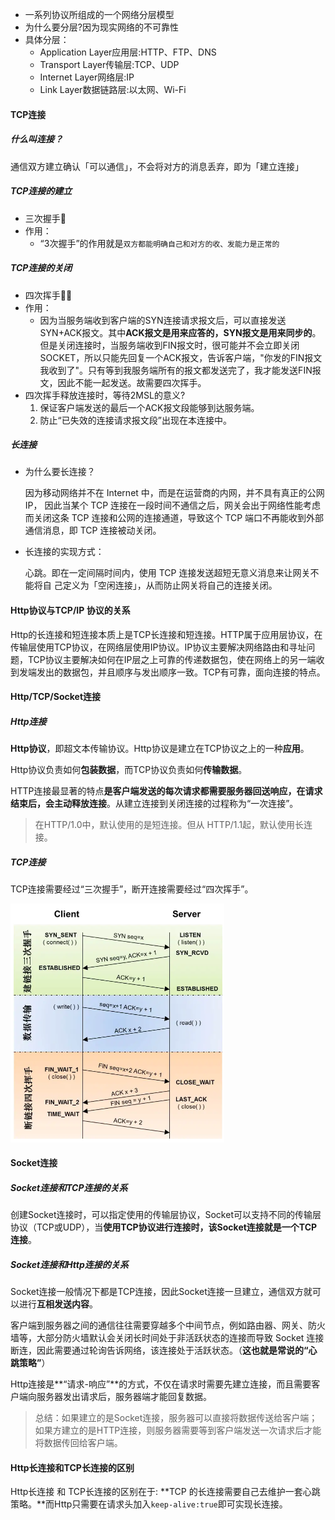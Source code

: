 - 一系列协议所组成的一个网络分层模型 
- 为什么要分层?因为现实网络的不可靠性
- 具体分层：
  - Application Layer应用层:HTTP、FTP、DNS
  - Transport Layer传输层:TCP、UDP
  - Internet Layer网络层:IP
  - Link Layer数据链路层:以太网、Wi-Fi

#### TCP连接

##### 什么叫连接？

通信双⽅建⽴确认「可以通信」，不会将对⽅的消息丢弃，即为「建⽴连接」

##### TCP连接的建立

- 三次握手🤝
- 作用：
  - “3次握手”的作用就是`双方都能明确自己和对方的收、发能力是正常的`

##### TCP连接的关闭

- 四次挥手👋🏻
- 作用：
  - 因为当服务端收到客户端的SYN连接请求报文后，可以直接发送SYN+ACK报文。其中**ACK报文是用来应答的，SYN报文是用来同步的**。但是关闭连接时，当服务端收到FIN报文时，很可能并不会立即关闭SOCKET，所以只能先回复一个ACK报文，告诉客户端，"你发的FIN报文我收到了"。只有等到我服务端所有的报文都发送完了，我才能发送FIN报文，因此不能一起发送。故需要四次挥手。
- 四次挥手释放连接时，等待2MSL的意义?
  1. 保证客户端发送的最后一个ACK报文段能够到达服务端。
  2. 防止“已失效的连接请求报文段”出现在本连接中。

##### 长连接

- 为什么要长连接？

  因为移动⽹络并不在 Internet 中，⽽是在运营商的内⽹，并不具有真正的公⽹ IP， 因此当某个 TCP 连接在⼀段时间不通信之后，⽹关会出于⽹络性能考虑⽽关闭这条 TCP 连接和公⽹的连接通道，导致这个 TCP 端⼝不再能收到外部通信消息，即 TCP 连接被动关闭。

- 长连接的实现方式：

  ⼼跳。即在⼀定间隔时间内，使⽤ TCP 连接发送超短⽆意义消息来让⽹关不能将⾃ ⼰定义为「空闲连接」，从⽽防⽌⽹关将⾃⼰的连接关闭。

#### Http协议与TCP/IP 协议的关系

Http的长连接和短连接本质上是TCP长连接和短连接。HTTP属于应用层协议，在传输层使用TCP协议，在网络层使用IP协议。IP协议主要解决网络路由和寻址问题，TCP协议主要解决如何在IP层之上可靠的传递数据包，使在网络上的另一端收到发端发出的数据包，并且顺序与发出顺序一致。TCP有可靠，面向连接的特点。

#### Http/TCP/Socket连接

##### Http连接

**Http协议**，即超文本传输协议。Http协议是建立在TCP协议之上的一种**应用**。

Http协议负责如何**包装数据**，而TCP协议负责如何**传输数据**。

HTTP连接最显著的特点**是客户端发送的每次请求都需要服务器回送响应，在请求结束后，会主动释放连接**。从建立连接到关闭连接的过程称为“一次连接”。

> 在HTTP/1.0中，默认使用的是短连接。但从 HTTP/1.1起，默认使用长连接。

##### TCP连接

TCP连接需要经过“三次握手”，断开连接需要经过“四次挥手”。

<img src="图片/TCP:IP协议族.assets/1" alt="img" style="zoom:50%;" />

#### Socket连接

##### Socket连接和TCP连接的关系

创建Socket连接时，可以指定使用的传输层协议，Socket可以支持不同的传输层协议（TCP或UDP），当**使用TCP协议进行连接时，该Socket连接就是一个TCP连接**。

##### Socket连接和Http连接的关系

Socket连接一般情况下都是TCP连接，因此Socket连接一旦建立，通信双方就可以进行**互相发送内容**。

客户端到服务器之间的通信往往需要穿越多个中间节点，例如路由器、网关、防火墙等，大部分防火墙默认会关闭长时间处于非活跃状态的连接而导致 Socket 连接断连，因此需要通过轮询告诉网络，该连接处于活跃状态。（**这也就是常说的“心跳策略”**）

Http连接是**“请求-响应”**的方式，不仅在请求时需要先建立连接，而且需要客户端向服务器发出请求后，服务器端才能回复数据。

> 总结：如果建立的是Socket连接，服务器可以直接将数据传送给客户端；如果方建立的是HTTP连接，则服务器需要等到客户端发送一次请求后才能将数据传回给客户端。

#### Http长连接和TCP长连接的区别

Http长连接 和 TCP长连接的区别在于: **TCP 的长连接需要自己去维护一套心跳策略。**而Http只需要在请求头加入`keep-alive:true`即可实现长连接。

